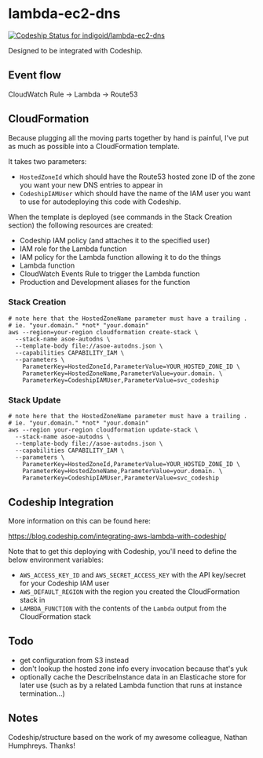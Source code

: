 # lambda-ec2-dns

[ ![Codeship Status for indigoid/lambda-ec2-dns](https://app.codeship.com/projects/c7483940-8a4a-0134-69f7-5a7c9acf56e8/status?branch=master)](https://app.codeship.com/projects/184451)

Designed to be integrated with Codeship.

## Event flow

CloudWatch Rule -> Lambda -> Route53

## CloudFormation

Because plugging all the moving parts together by hand is painful, I've
put as much as possible into a CloudFormation template.

It takes two parameters:

- `HostedZoneId` which should have the Route53 hosted zone ID of the
  zone you want your new DNS entries to appear in
- `CodeshipIAMUser` which should have the name of the IAM user you want
  to use for autodeploying this code with Codeship.

When the template is deployed (see commands in the Stack Creation
section) the following resources are created:

- Codeship IAM policy (and attaches it to the specified user)
- IAM role for the Lambda function
- IAM policy for the Lambda function allowing it to do the things
- Lambda function
- CloudWatch Events Rule to trigger the Lambda function
- Production and Development aliases for the function

### Stack Creation

    # note here that the HostedZoneName parameter must have a trailing .
    # ie. "your.domain." *not* "your.domain"
    aws --region=your-region cloudformation create-stack \
      --stack-name asoe-autodns \
      --template-body file://asoe-autodns.json \
      --capabilities CAPABILITY_IAM \
      --parameters \
        ParameterKey=HostedZoneId,ParameterValue=YOUR_HOSTED_ZONE_ID \
        ParameterKey=HostedZoneName,ParameterValue=your.domain. \
        ParameterKey=CodeshipIAMUser,ParameterValue=svc_codeship

### Stack Update

    # note here that the HostedZoneName parameter must have a trailing .
    # ie. "your.domain." *not* "your.domain"
    aws --region your-region cloudformation update-stack \
      --stack-name asoe-autodns \
      --template-body file://asoe-autodns.json \
      --capabilities CAPABILITY_IAM \
      --parameters \
        ParameterKey=HostedZoneId,ParameterValue=YOUR_HOSTED_ZONE_ID \
        ParameterKey=HostedZoneName,ParameterValue=your.domain. \
        ParameterKey=CodeshipIAMUser,ParameterValue=svc_codeship

## Codeship Integration

More information on this can be found here:

https://blog.codeship.com/integrating-aws-lambda-with-codeship/

Note that to get this deploying with Codeship, you'll need to define the
below environment variables:

- `AWS_ACCESS_KEY_ID` and `AWS_SECRET_ACCESS_KEY` with the API
  key/secret for your Codeship IAM user
- `AWS_DEFAULT_REGION` with the region you created the CloudFormation
  stack in
- `LAMBDA_FUNCTION` with the contents of the `Lambda` output from the
  CloudFormation stack

## Todo

- get configuration from S3 instead
- don't lookup the hosted zone info every invocation because that's yuk
- optionally cache the DescribeInstance data in an Elasticache store for
  later use (such as by a related Lambda function that runs at instance
  termination...)

## Notes

Codeship/structure based on the work of my awesome colleague, Nathan
Humphreys.  Thanks!
